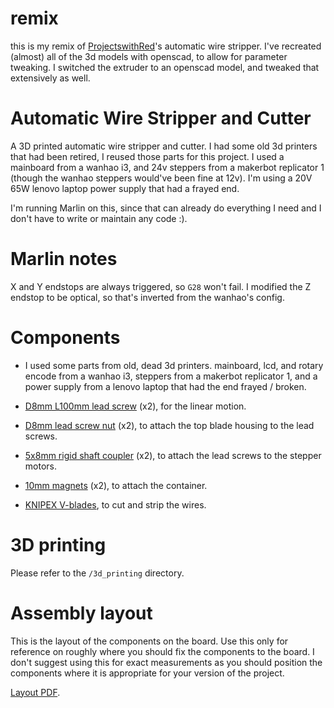 # remix

this is my remix of [ProjectswithRed](https://www.youtube.com/c/ProjectswithRed)'s automatic wire stripper. I've recreated (almost) all of the 3d models with openscad, to allow for parameter tweaking. I switched the extruder to an openscad model, and tweaked that extensively as well.




# Automatic Wire Stripper and Cutter

A 3D printed automatic wire stripper and cutter. I had some old 3d printers that had been retired, I reused those parts for this project. I used a mainboard from a wanhao i3, and 24v steppers from a makerbot replicator 1 (though the wanhao steppers would've been fine at 12v). I'm using a 20V 65W lenovo laptop power supply that had a frayed end.

I'm running Marlin on this, since that can already do everything I need and I don't have to write or maintain any code :).

# Marlin notes

X and Y endstops are always triggered, so `G28` won't fail.
I modified the Z endstop to be optical, so that's inverted from the wanhao's config.





# Components

- I used some parts from old, dead 3d printers. mainboard, lcd, and rotary encode from a wanhao i3, steppers from a makerbot replicator 1, and a power supply from a lenovo laptop that had the end frayed / broken.


- [D8mm L100mm lead screw](https://www.amazon.co.uk/dp/B07QWKG317?ref_=cm_sw_r_cp_ud_dp_JMAC4EKE28W5Z3GSZSN8) (x2), for the linear motion.
- [D8mm lead screw nut](https://www.amazon.co.uk/dp/B07QWKG317?ref_=cm_sw_r_cp_ud_dp_JMAC4EKE28W5Z3GSZSN8) (x2), to attach the top blade housing to the lead screws.
- [5x8mm rigid shaft coupler](https://www.amazon.co.uk/dp/B096G1GZH5?ref_=cm_sw_r_cp_ud_dp_VWE1T2SQZQB0X13TQ1F7) (x2), to attach the lead screws to the stepper motors.
- [10mm magnets](https://www.amazon.co.uk/dp/B08FSTRRDR?ref_=cm_sw_r_cp_ud_dp_13WEC590XVADQKN2RJ0W) (x2), to attach the container.
- [KNIPEX V-blades](https://www.amazon.co.uk/dp/B00161GBDW?ref_=cm_sw_r_cp_ud_dp_S63KK1ZZ8DPRHWMBEFJC), to cut and strip the wires.


# 3D printing

Please refer to the `/3d_printing` directory.

# Assembly layout
This is the layout of the components on the board. Use this only for reference on roughly where you should fix the components to the board. I don't suggest using this for exact measurements as you should position the components where it is appropriate for your version of the project.

[Layout PDF](./assembly_layout.pdf).
